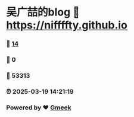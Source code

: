 # 吴广喆的blog :link: https://niffffty.github.io 
### :page_facing_up: [14](https://niffffty.github.io/tag.html) 
### :speech_balloon: 0 
### :hibiscus: 53313 
### :alarm_clock: 2025-03-19 14:21:19 
### Powered by :heart: [Gmeek](https://github.com/Meekdai/Gmeek)

